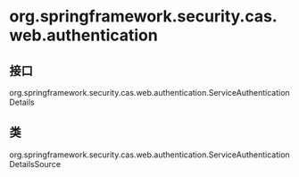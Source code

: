 # org.springframework.security.cas.web.authentication

## 接口

org.springframework.security.cas.web.authentication.ServiceAuthenticationDetails

## 类

org.springframework.security.cas.web.authentication.ServiceAuthenticationDetailsSource




